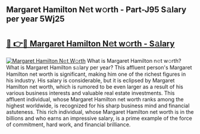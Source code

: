 ## Margaret Hamilton N𝚎t w𝚘rth - Part-J95 S𝚊lary per year 5Wj25

# <h2><a href="http://gc3ib2.nevu.top/?p=Margaret+Hamilton">🔗 👉🔴 Margaret Hamilton N𝚎t w𝚘rth - S𝚊lary</a></h2>

[![Margaret Hamilton N𝚎t W𝚘rth](https://i.imgur.com/Oavwk0R.jpeg)](http://gc3ib2.nevu.top/?p=Margaret+Hamilton)
What is Margaret Hamilton n𝚎t w𝚘rth? What is Margaret Hamilton s𝚊lary per year?
This affluent person's Margaret Hamilton net worth is significant, making him one of the richest figures in his industry. His salary is considerable, but it is eclipsed by Margaret Hamilton net worth, which is rumored to be even larger as a result of his various business interests and valuable real estate investments. This affluent individual, whose Margaret Hamilton net worth ranks among the highest worldwide, is recognized for his sharp business mind and financial astuteness. This rich individual, whose Margaret Hamilton net worth is in the billions and who earns an impressive salary, is a prime example of the force of commitment, hard work, and financial brilliance.

